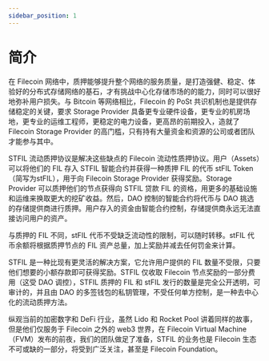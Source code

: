 ```yaml
---
sidebar_position: 1
---
```


# 简介

在 Filecoin 网络中，质押能够提升整个网络的服务质量，是打造强健、稳定、体验好的分布式存储网络的基石，才有挑战中心化存储市场的的能力，同时可以很好地弥补用户损失。与 Bitcoin 等网络相比，Filecoin 的 PoSt 共识机制也是提供存储稳定的关键，要求 Storage Provider 具备更专业硬件设备，更专业的机房场地，更专业的运维工程师，更稳定的电力设备，更高昂的前期投入，造就了 Filecoin Storage Provider 的高门槛，只有持有大量资金和资源的公司或者团队才能参与其中。

STFIL 流动质押协议是解决这些缺点的 Filecoin 流动性质押协议。用户（Assets）可以将他们的 FIL 存入 STFIL 智能合约并获得一种质押 FIL 的代币 stFIL Token（简写为stFIL），用于向 Filecoin Storage Provider 获得奖励。Storage Provider 可以质押他们的节点获得向 STFIL 贷款 FIL 的资格，用更多的基础设施和运维来换取更大的挖矿收益。然后，DAO 控制的智能合约将代币与 DAO 挑选的存储提供商进行质押。用户存入的资金由智能合约控制，存储提供商永远无法直接访问用户的资产。

与质押的 FIL 不同，stFIL 代币不受缺乏流动性的限制，可以随时转移。stFIL 代币余额将根据质押节点的 FIL 资产总量，加上奖励并减去任何罚金来计算。

STFIL 是一种比现有更灵活的解决方案，它允许用户提供的 FIL 数量不受限，只要他们想要的小额存款即可获得奖励。STFIL 仅收取 Filecoin 节点奖励的一部分费用（这受 DAO 调控），STFIL 质押的 FIL 和 stFIL 发行的数量是完全公开透明，可审计的，并且由 DAO 的多签钱包的私钥管理，不受任何单方控制，是一种去中心化的流动质押方法。

纵观当前的加密数字和 DeFi 行业，虽然 Lido 和 Rocket Pool 讲着同样的故事，但是他们仅服务于 Filecoin 之外的 web3 世界，在 Filecoin Virtual Machine（FVM）发布的前夜，我们的团队做足了准备，STFIL 的业务也是 Filecoin 生态不可或缺的一部分，将受到广泛关注，甚至是 Filecoin Foundation。
